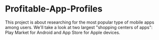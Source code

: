 # Profitable-App-Profiles

This project is about researching for the most popular type of mobile apps among users. We'll take a look at two largest "shopping centers of apps": Play Market for Android and App Store for Apple devices.

